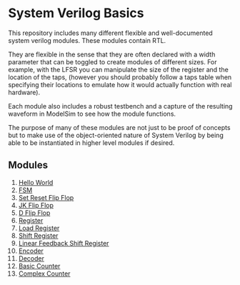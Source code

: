 # System Verilog Basics

This repository includes many different flexible and well-documented system verilog modules. These modules contain RTL. 

They are flexible in the sense that they are often declared with a width parameter that can be toggled to create modules of different sizes. For example, with the LFSR you can manipulate the size of the register and the location of the taps, (however you should probably follow a taps table when specifying their locations to emulate how it would actually function with real hardware).

Each module also includes a robust testbench and a capture of the resulting waveform in ModelSim to see how the module functions.

The purpose of many of these modules are not just to be proof of concepts but to make use of the object-oriented nature of System Verilog by being able to be instantiated in higher level modules if desired.

## Modules
1. [Hello World](hello-world)
2. [FSM](FSM)
3. [Set Reset Flip Flop](SRFF)
4. [JK Flip Flop](JKFF)
5. [D Flip Flop](DFF)
6. [Register](register)
7. [Load Register](load-register)
8. [Shift Register](shift-register)
9. [Linear Feedback Shift Register](LFSR)
10. [Encoder](encoder)
11. [Decoder](decoder)
12. [Basic Counter](basic-counter)
13. [Complex Counter](complex-counter)